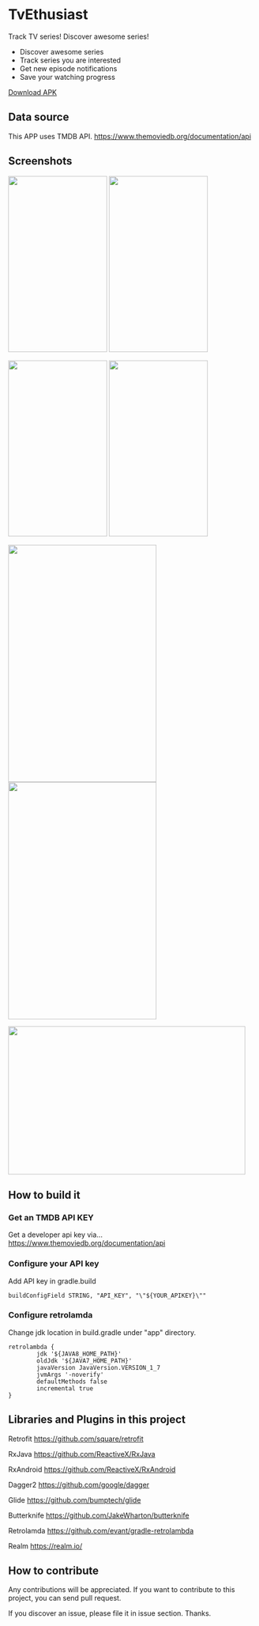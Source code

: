 # TvEthusiast

Track TV series! Discover awesome series!
* Discover awesome series
* Track series you are interested
* Get new episode notifications
* Save your watching progress

[Download APK](https://drive.google.com/file/d/0B2rhAFc83w23dDJxVWt4Y1k1QzA/view?usp=sharing)
## Data source
This APP uses TMDB API.
https://www.themoviedb.org/documentation/api

## Screenshots
<img src="https://github.com/ivanisidrowu/TvEnthusiast/blob/master/screenshots/1.png" width="200" height="356" />  <img src="https://github.com/ivanisidrowu/TvEnthusiast/blob/master/screenshots/2.png" width="200" height="356" />

<img src="https://github.com/ivanisidrowu/TvEnthusiast/blob/master/screenshots/3.png" width="200" height="356" />  <img src="https://github.com/ivanisidrowu/TvEnthusiast/blob/master/screenshots/4.png" width="200" height="356" />

<img src="https://github.com/ivanisidrowu/TvEnthusiast/blob/master/screenshots/5.png" width="300" height="480" />  <img src="https://github.com/ivanisidrowu/TvEnthusiast/blob/master/screenshots/6.png" width="300" height="480" />

<img src="https://github.com/ivanisidrowu/TvEnthusiast/blob/master/screenshots/7.png" width="480" height="300" />

## How to build it

### Get an TMDB API KEY
Get a developer api key via...
https://www.themoviedb.org/documentation/api

### Configure your API key
Add API key in gradle.build
```
buildConfigField STRING, "API_KEY", "\"${YOUR_APIKEY}\""
```

### Configure retrolamda
Change jdk location in build.gradle under "app" directory.
```
retrolambda {
        jdk '${JAVA8_HOME_PATH}'
        oldJdk '${JAVA7_HOME_PATH}'
        javaVersion JavaVersion.VERSION_1_7
        jvmArgs '-noverify'
        defaultMethods false
        incremental true
}
```

## Libraries and Plugins in this project

Retrofit https://github.com/square/retrofit

RxJava https://github.com/ReactiveX/RxJava

RxAndroid https://github.com/ReactiveX/RxAndroid

Dagger2 https://github.com/google/dagger

Glide https://github.com/bumptech/glide

Butterknife https://github.com/JakeWharton/butterknife

Retrolamda https://github.com/evant/gradle-retrolambda

Realm https://realm.io/

## How to contribute

Any contributions will be appreciated. If you want to contribute to this project, you can send pull request.

If you discover an issue, please file it in issue section. Thanks.
